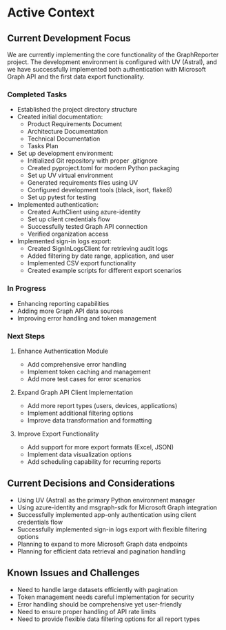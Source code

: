 # Active Context

## Current Development Focus

We are currently implementing the core functionality of the GraphReporter project. The development environment is configured with UV (Astral), and we have successfully implemented both authentication with Microsoft Graph API and the first data export functionality.

### Completed Tasks

- Established the project directory structure
- Created initial documentation:
  - Product Requirements Document
  - Architecture Documentation
  - Technical Documentation
  - Tasks Plan
- Set up development environment:
  - Initialized Git repository with proper .gitignore
  - Created pyproject.toml for modern Python packaging
  - Set up UV virtual environment
  - Generated requirements files using UV
  - Configured development tools (black, isort, flake8)
  - Set up pytest for testing
- Implemented authentication:
  - Created AuthClient using azure-identity
  - Set up client credentials flow
  - Successfully tested Graph API connection
  - Verified organization access
- Implemented sign-in logs export:
  - Created SignInLogsClient for retrieving audit logs
  - Added filtering by date range, application, and user
  - Implemented CSV export functionality
  - Created example scripts for different export scenarios

### In Progress

- Enhancing reporting capabilities
- Adding more Graph API data sources
- Improving error handling and token management

### Next Steps

1. Enhance Authentication Module
   - Add comprehensive error handling
   - Implement token caching and management
   - Add more test cases for error scenarios

2. Expand Graph API Client Implementation
   - Add more report types (users, devices, applications)
   - Implement additional filtering options
   - Improve data transformation and formatting

3. Improve Export Functionality
   - Add support for more export formats (Excel, JSON)
   - Implement data visualization options
   - Add scheduling capability for recurring reports

## Current Decisions and Considerations

- Using UV (Astral) as the primary Python environment manager
- Using azure-identity and msgraph-sdk for Microsoft Graph integration
- Successfully implemented app-only authentication using client credentials flow
- Successfully implemented sign-in logs export with flexible filtering options
- Planning to expand to more Microsoft Graph data endpoints
- Planning for efficient data retrieval and pagination handling

## Known Issues and Challenges

- Need to handle large datasets efficiently with pagination
- Token management needs careful implementation for security
- Error handling should be comprehensive yet user-friendly
- Need to ensure proper handling of API rate limits
- Need to provide flexible data filtering options for all report types

